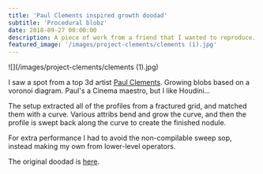 ```yaml
---
title: 'Paul Clements inspired growth doodad'
subtitle: 'Procedural blobz'
date: 2018-09-27 00:00:00
description: A piece of work from a friend that I wanted to reproduce.
featured_image: '/images/project-clements/clements (1).jpg'
---
```


![](/images/project-clements/clements (1).jpg)

I saw a spot from a top 3d artist [Paul Clements](https://twitter.com/paulclementstv). Growing blobs based on a voronoi diagram. Paul's a Cinema maestro, but I like Houdini...

The setup extracted all of the profiles from a fractured grid, and matched them with a curve. Various attribs bend and grow the curve, and then the profile is swept back along the curve to create the finished nodule.

For extra performance I had to avoid the non-compilable sweep sop, instead making my own from lower-level operators.

The original doodad is [here](https://t.co/3F441GJj3B).